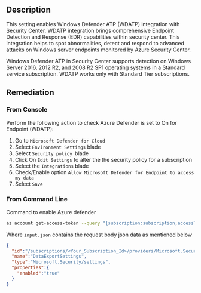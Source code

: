 ## Description

This setting enables Windows Defender ATP (WDATP) integration with Security Center. WDATP integration brings comprehensive Endpoint Detection and Response (EDR) capabilities within security center. This integration helps to spot abnormalities, detect and respond to advanced attacks on Windows server endpoints monitored by Azure Security Center.

Windows Defender ATP in Security Center supports detection on Windows Server 2016, 2012 R2, and 2008 R2 SP1 operating systems in a Standard service subscription. WDATP works only with Standard Tier subscriptions.

## Remediation

### From Console

Perform the following action to check Azure Defender is set to On for Endpoint (WDATP):

1. Go to `Microsoft Defender for Cloud`
2. Select `Environment Settings` blade
3. Select `Security policy `blade
4. Click On `Edit Settings` to alter the the security policy for a subscription
5. Select the `Integrations` blade
6. Check/Enable option `Allow Microsoft Defender for Endpoint to access my data`
7. Select `Save`

### From Command Line

Command to enable Azure defender

```bash
az account get-access-token --query "{subscription:subscription,accessToken:accessToken}" --out tsv | xargs -L1 bash -c 'curl -X PUT -H "Authorization: Bearer $1" -H "Content-Type: application/json" https://management.azure.com/subscriptions/$0/providers/Microsoft.Security/settings/WDATP?api-version=2021-06-01 -d@"input.json"'
```

Where `input.json` contains the request body json data as mentioned below

```json
{
  "id":"/subscriptions/<Your_Subscription_Id>/providers/Microsoft.Security/settings/WDATP",
  "name":"DataExportSettings",
  "type":"Microsoft.Security/settings",
  "properties":{
    "enabled":"true"
  }
}
```
